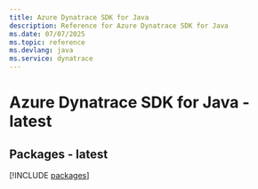 ```yaml
---
title: Azure Dynatrace SDK for Java
description: Reference for Azure Dynatrace SDK for Java
ms.date: 07/07/2025
ms.topic: reference
ms.devlang: java
ms.service: dynatrace
---
```

# Azure Dynatrace SDK for Java - latest
## Packages - latest
[!INCLUDE [packages](dynatrace-index.md)]